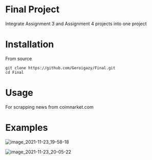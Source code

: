 # Final Project 

Integrate Assignment 3 and Assignment 4 projects into one project

# Installation

From source

```
git clone https://github.com/Geroigazy/Final.git
cd Final
```

# Usage

For scrapping news from coimnarket.com

# Examples

![image_2021-11-23_19-58-18](https://user-images.githubusercontent.com/80098706/143217794-4dbdbe8a-0eb8-4747-9b1b-1dd7eb452337.png)


![image_2021-11-23_20-05-22](https://user-images.githubusercontent.com/80098706/143217766-e984a050-ebea-4880-85d8-ea484f4dcc89.png)

